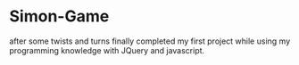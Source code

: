 # Simon-Game
after some twists and turns finally completed my first project while using my programming knowledge with JQuery and javascript.
